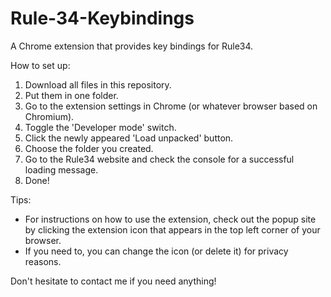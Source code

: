# Rule-34-Keybindings
A Chrome extension that provides key bindings for Rule34.

How to set up:
1) Download all files in this repository.
2) Put them in one folder.
3) Go to the extension settings in Chrome (or whatever browser based on Chromium).
4) Toggle the 'Developer mode' switch.
5) Click the newly appeared 'Load unpacked' button.
6) Choose the folder you created.
7) Go to the Rule34 website and check the console for a successful loading message.
8) Done!

Tips:
- For instructions on how to use the extension, check out the popup site by clicking the extension icon that appears in the top left corner of your browser.
- If you need to, you can change the icon (or delete it) for privacy reasons.

Don't hesitate to contact me if you need anything!
